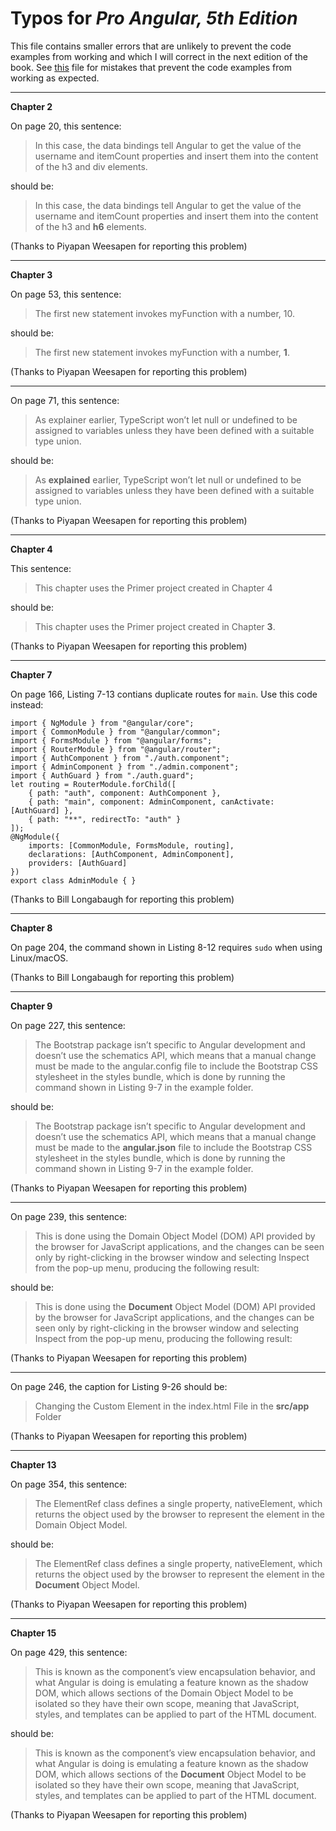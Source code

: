 # Typos for *Pro Angular, 5th Edition*

This file contains smaller errors that are unlikely to prevent the code examples from working and which I will correct in the next edition of the book. See [this](errata.md) file for mistakes that prevent the code examples from working as expected.

---

**Chapter 2**

On page 20, this sentence:

>   In this case, the data bindings tell Angular to get the value of the username and 
itemCount properties and insert them into the content of the h3 and div elements.

should be:

>   In this case, the data bindings tell Angular to get the value of the username and 
itemCount properties and insert them into the content of the h3 and **h6** elements.

(Thanks to Piyapan Weesapen for reporting this problem)

---

**Chapter 3**

On page 53, this sentence:

>   The first new statement invokes myFunction with a number, 10.

should be:

>   The first new statement invokes myFunction with a number, **1**.

(Thanks to Piyapan Weesapen for reporting this problem)

---

On page 71, this sentence:

>   As explainer earlier, TypeScript won’t let null or undefined to be assigned to variables unless they have been 
defined with a suitable type union.

should be:

> As **explained** earlier, TypeScript won’t let null or undefined to be assigned to variables unless they have been 
defined with a suitable type union.

(Thanks to Piyapan Weesapen for reporting this problem)

---

**Chapter 4**

This sentence:

> This chapter uses the Primer project created in Chapter 4

should be:

> This chapter uses the Primer project created in Chapter **3**.

(Thanks to Piyapan Weesapen for reporting this problem)

---

**Chapter 7**

On page 166, Listing 7-13 contians duplicate routes for `main`. Use this code instead:

    import { NgModule } from "@angular/core";
    import { CommonModule } from "@angular/common";
    import { FormsModule } from "@angular/forms";
    import { RouterModule } from "@angular/router";
    import { AuthComponent } from "./auth.component";
    import { AdminComponent } from "./admin.component";
    import { AuthGuard } from "./auth.guard";
    let routing = RouterModule.forChild([
        { path: "auth", component: AuthComponent },
        { path: "main", component: AdminComponent, canActivate: [AuthGuard] },
        { path: "**", redirectTo: "auth" }
    ]);
    @NgModule({
        imports: [CommonModule, FormsModule, routing],
        declarations: [AuthComponent, AdminComponent],
        providers: [AuthGuard]
    })
    export class AdminModule { }

(Thanks to Bill Longabaugh for reporting this problem)

---

**Chapter 8**

On page 204, the command shown in Listing 8-12 requires `sudo` when using Linux/macOS.

(Thanks to Bill Longabaugh for reporting this problem)

---

**Chapter 9**

On page 227, this sentence:

>   The Bootstrap package isn’t specific to Angular development and doesn’t use the schematics API, 
> which means that a manual change must be made to the angular.config file to include the Bootstrap CSS 
> stylesheet in the styles bundle, which is done by running the command shown in Listing 9-7 in the example 
> folder. 

should be:

>   The Bootstrap package isn’t specific to Angular development and doesn’t use the schematics API, 
> which means that a manual change must be made to the **angular.json** file to include the Bootstrap CSS 
> stylesheet in the styles bundle, which is done by running the command shown in Listing 9-7 in the example 
> folder. 

(Thanks to Piyapan Weesapen for reporting this problem)

---

On page 239, this sentence:

> This is done using the Domain Object Model (DOM) API provided by the browser for JavaScript applications, and the changes can be seen only by right-clicking in the browser window and selecting Inspect from the pop-up menu, producing the following result:

should be:

> This is done using the **Document** Object Model (DOM) API provided by the browser for JavaScript applications, and the changes can be seen only by right-clicking in the browser window and selecting Inspect from the pop-up menu, producing the following result:

(Thanks to Piyapan Weesapen for reporting this problem)

---

On page 246, the caption for Listing 9-26 should be:

>   Changing the Custom Element in the index.html File in the **src/app** Folder

(Thanks to Piyapan Weesapen for reporting this problem)

---

**Chapter 13**

On page 354, this sentence:

>   The ElementRef class defines a single property, nativeElement, which returns the object used by the browser to represent the element in the Domain Object Model.

should be:

> The ElementRef class defines a single property, nativeElement, which returns the object used by the browser to represent the element in the **Document** Object Model.

(Thanks to Piyapan Weesapen for reporting this problem)

---

**Chapter 15**

On page 429, this sentence:

>   This is known as the component’s view encapsulation behavior, and what Angular is doing is emulating a feature known as the shadow DOM, which allows sections of the Domain Object Model to be isolated so they have their own scope, meaning that JavaScript, styles, and templates can be applied to part of the HTML document.

should be:

>   This is known as the component’s view encapsulation behavior, and what Angular is doing is emulating a feature known as the shadow DOM, which allows sections of the **Document** Object Model to be isolated so they have their own scope, meaning that JavaScript, styles, and templates can be applied to part of the HTML document.

(Thanks to Piyapan Weesapen for reporting this problem)

